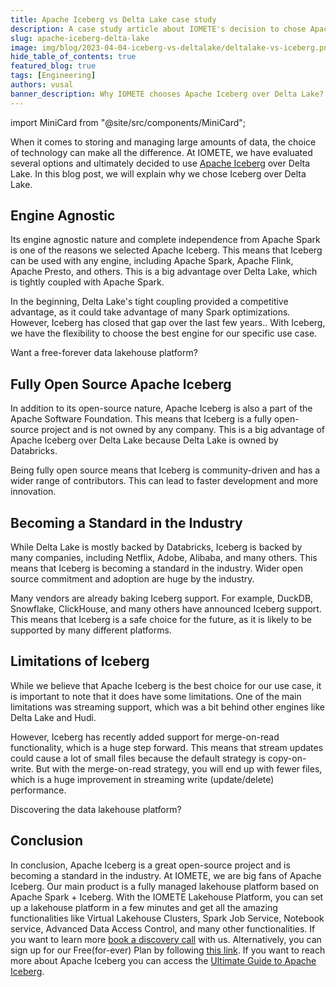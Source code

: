 ```yaml
---
title: Apache Iceberg vs Delta Lake case study
description: A case study article about IOMETE's decision to chose Apache Iceberg over Delta Lake and the unique experience and key takeaways that came out of it
slug: apache-iceberg-delta-lake
image: img/blog/2023-04-04-iceberg-vs-deltalake/deltalake-vs-iceberg.png
hide_table_of_contents: true
featured_blog: true
tags: [Engineering]
authors: vusal
banner_description: Why IOMETE chooses Apache Iceberg over Delta Lake?
---
```


import MiniCard from "@site/src/components/MiniCard";

When it comes to storing and managing large amounts of data, the choice of technology can make all the difference. At IOMETE, we have evaluated several options and ultimately decided to use [Apache Iceberg](https://iomete.com/iceberg) over Delta Lake. In this blog post, we will explain why we chose Iceberg over Delta Lake.

<!-- truncate -->

## **Engine Agnostic**

Its engine agnostic nature and complete independence from Apache Spark is one of the reasons we selected Apache Iceberg. This means that Iceberg can be used with any engine, including Apache Spark, Apache Flink, Apache Presto, and others. This is a big advantage over Delta Lake, which is tightly coupled with Apache Spark.

In the beginning, Delta Lake's tight coupling provided a competitive advantage, as it could take advantage of many Spark optimizations. However, Iceberg has closed that gap over the last few years.. With Iceberg, we have the flexibility to choose the best engine for our specific use case.

<MiniCard link="https://iomete.com/pricing" linkName="Learn more">Want a free-forever data lakehouse platform?</MiniCard>

## **Fully Open Source Apache Iceberg**

In addition to its open-source nature, Apache Iceberg is also a part of the Apache Software Foundation. This means that Iceberg is a fully open-source project and is not owned by any company. This is a big advantage of Apache Iceberg over Delta Lake because Delta Lake is owned by Databricks.

Being fully open source means that Iceberg is community-driven and has a wider range of contributors. This can lead to faster development and more innovation.

## **Becoming a Standard in the Industry**

While Delta Lake is mostly backed by Databricks, Iceberg is backed by many companies, including Netflix, Adobe, Alibaba, and many others. This means that Iceberg is becoming a standard in the industry. Wider open source commitment and adoption are huge by the industry.

Many vendors are already baking Iceberg support. For example, DuckDB, Snowflake, ClickHouse, and many others have announced Iceberg support. This means that Iceberg is a safe choice for the future, as it is likely to be supported by many different platforms.

## **Limitations of Iceberg**

While we believe that Apache Iceberg is the best choice for our use case, it is important to note that it does have some limitations. One of the main limitations was streaming support, which was a bit behind other engines like Delta Lake and Hudi.

However, Iceberg has recently added support for merge-on-read functionality, which is a huge step forward. This means that stream updates could cause a lot of small files because the default strategy is copy-on-write. But with the merge-on-read strategy, you will end up with fewer files, which is a huge improvement in streaming write (update/delete) performance.

<MiniCard link="https://form.typeform.com/to/ofF9ZQYd" linkName="Try Sandbox">Discovering the data lakehouse platform?</MiniCard>

## **Conclusion**

In conclusion, Apache Iceberg is a great open-source project and is becoming a standard in the industry. At IOMETE, we are big fans of Apache Iceberg. Our main product is a fully managed lakehouse platform based on Apache Spark + Iceberg. With the IOMETE Lakehouse Platform, you can set up a lakehouse platform in a few minutes and get all the amazing functionalities like Virtual Lakehouse Clusters, Spark Job Service, Notebook service, Advanced Data Access Control, and many other functionalities. If you want to learn more [book a discovery call](https://calendly.com/d/g23-tpw-hnc/iomete-30-min-demo-discovery-call?month=2023-08) with us. Alternatively, you can sign up for our Free(for-ever) Plan by following [this link](https://auth.iomete.com/auth/realms/iomete/protocol/openid-connect/registrations?client_id=app&response_type=code&scope=openid&redirect_uri=https%3A%2F%2Fapp.iomete.com). If you want to reach more about Apache Iceberg you can access the [Ultimate Guide to Apache Iceberg](https://iomete.com/the-ultimate-guide-to-apache-iceberg).
